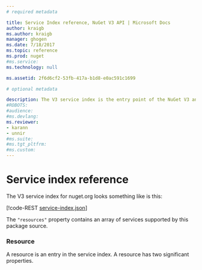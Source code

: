```yaml
---
# required metadata 

title: Service Index reference, NuGet V3 API | Microsoft Docs
author: kraigb
ms.author: kraigb
manager: ghogen
ms.date: 7/18/2017
ms.topic: reference
ms.prod: nuget
#ms.service:
ms.technology: null

ms.assetid: 2f6d6cf2-53fb-417a-b1d8-e0ac591c1699

# optional metadata

description: The V3 service index is the entry point of the NuGet V3 and enumerates the capabilities of the V3 server.
#ROBOTS:
#audience:
#ms.devlang:
ms.reviewer:
- karann
- unnir
#ms.suite:
#ms.tgt_pltfrm:
#ms.custom:
---
```


# Service index reference

The V3 service index for nuget.org looks something like is this:

[!code-REST [service-index.json](./_data/service-index.json)]

The `"resources"` property contains an array of services supported by this package source.

### Resource

A resource is an entry in the service index. A resource has two significant properties.
